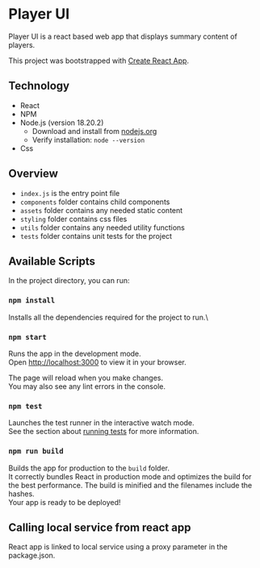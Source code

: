 # Player UI

Player UI is a react based web app that displays summary content of players.

This project was bootstrapped with [Create React App](https://github.com/facebook/create-react-app).

## Technology
- React
- NPM
- Node.js (version 18.20.2)
  - Download and install from [nodejs.org](https://nodejs.org/)
  - Verify installation: `node --version`
- Css

## Overview

- `index.js` is the entry point file
- `components` folder contains child components
- `assets` folder contains any needed static content
- `styling` folder contains css files
- `utils` folder contains any needed utility functions
- `tests` folder contains unit tests for the project

## Available Scripts

In the project directory, you can run:

### `npm install`

Installs all the dependencies required for the project to run.\

### `npm start`

Runs the app in the development mode.\
Open [http://localhost:3000](http://localhost:3000) to view it in your browser.

The page will reload when you make changes.\
You may also see any lint errors in the console.

### `npm test`

Launches the test runner in the interactive watch mode.\
See the section about [running tests](https://facebook.github.io/create-react-app/docs/running-tests) for more information.

### `npm run build`

Builds the app for production to the `build` folder.\
It correctly bundles React in production mode and optimizes the build for the best performance.
The build is minified and the filenames include the hashes.\
Your app is ready to be deployed!

## Calling local service from react app

React app is linked to local service using a proxy parameter in the package.json.
